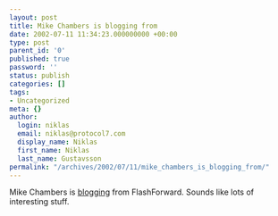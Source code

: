 ```yaml
---
layout: post
title: Mike Chambers is blogging from
date: 2002-07-11 11:34:23.000000000 +00:00
type: post
parent_id: '0'
published: true
password: ''
status: publish
categories: []
tags:
- Uncategorized
meta: {}
author:
  login: niklas
  email: niklas@protocol7.com
  display_name: Niklas
  first_name: Niklas
  last_name: Gustavsson
permalink: "/archives/2002/07/11/mike_chambers_is_blogging_from/"
---
```

Mike Chambers is [blogging](http://radio.weblogs.com/0106797/categories/flashForward/2002/07/10.html#a174) from FlashForward. Sounds like lots of interesting stuff.

